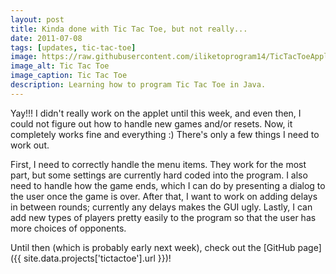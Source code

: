 ```yaml
---
layout: post
title: Kinda done with Tic Tac Toe, but not really...
date: 2011-07-08
tags: [updates, tic-tac-toe]
image: https://raw.githubusercontent.com/iliketoprogram14/TicTacToeApplication/master/assets/playing.png
image_alt: Tic Tac Toe
image_caption: Tic Tac Toe
description: Learning how to program Tic Tac Toe in Java.
---
```


Yay!!! I didn't really work on the applet until this week, and even then, I could not figure out how to handle new games and/or resets. Now, it completely works fine and everything :) There's only a few things I need to work out.

<!--more-->

First, I need to correctly handle the menu items. They work for the most part, but some settings are currently hard coded into the program. I also need to handle how the game ends, which I can do by presenting a dialog to the user once the game is over. After that, I want to work on adding delays in between rounds; currently any delays makes the GUI ugly. Lastly, I can add new types of players pretty easily to the program so that the user has more choices of opponents.

Until then (which is probably early next week), check out the [GitHub page]({{ site.data.projects['tictactoe'].url }})!